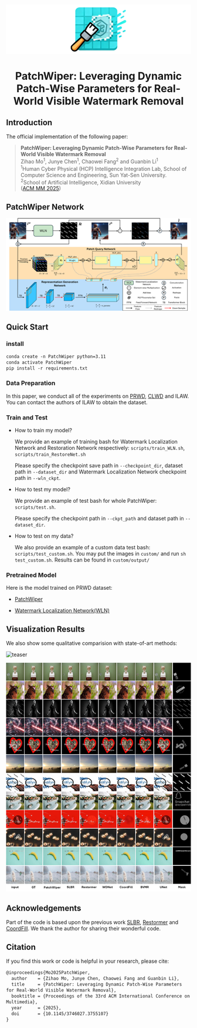<div align="center">

<div class="logo">
      <img src="figs/PatchWiper.png">
</div>
<h1>PatchWiper: Leveraging Dynamic Patch-Wise Parameters for Real-World Visible Watermark Removal</h1>

</div>

## Introduction
The official implementation of the following paper:

> 
> **PatchWiper: Leveraging Dynamic Patch-Wise Parameters for Real-World Visible Watermark Removal**
> <br>Zihao Mo<sup>1</sup>, Junye Chen<sup>1</sup>, Chaowei Fang<sup>2</sup> and Guanbin Li<sup>1</sup>
> <br><sup>1</sup>Human Cyber Physical (HCP) Intelligence Integration Lab, School of Computer Science and Engineering, Sun Yat-Sen University.
> <br><sup>2</sup>School of Artificial Intelligence, Xidian University<br>
([ACM MM 2025](https://drive.google.com/file/d/1H5QfambDnhI2pyo41lwsZRcsqS-tf_D8/view?usp=drive_link))

## PatchWiper Network

![model](figs/model.png)

## Quick Start


### install

```
conda create -n PatchWiper python=3.11
conda activate PatchWiper
pip install -r requirements.txt
```

### Data Preparation

In this paper, we conduct all of the experiments on [PRWD](https://drive.google.com/file/d/1FS26k3e1ogjAmFz_Z2yfmXMpGhGd5SwV/view?usp=drive_link), [CLWD](https://drive.google.com/file/d/17y1gkUhIV6rZJg1gMG-gzVMnH27fm4Ij/view?usp=sharing) and ILAW. You can contact the authors of ILAW to obtain the dataset.


### Train and Test

- How to train my model?

  We provide an example of training bash for Watermark Localization Network and Restoration Network respectively: ```scripts/train_WLN.sh```, ```scripts/train_RestoreNet.sh``` 

  Please specify the checkpoint save path in ```--checkpoint_dir```, dataset path in ```--dataset_dir``` and Watermark Localization Network checkpoint path in ```--wln_ckpt```.

- How to test my model?

  We provide an example of test bash for whole PatchWiper: ```scripts/test.sh```.

  Please specify the checkpoint path in ```--ckpt_path``` and dataset path in ```--dataset_dir```.

- How to test on my data?

  We also provide an example of a custom data test bash: ```scripts/test_custom.sh```. You may put the images in ```custom/``` and run ```sh test_custom.sh```. Results can be found in ```custom/output/```


### Pretrained Model
Here is the model trained on PRWD dataset:

- [PatchWiper](https://drive.google.com/file/d/1fhbSgktTkp7DhfVkZ8yg3sR3AFAs-YiH/view?usp=drive_link)

- [Watermark Localization Network(WLN)](https://drive.google.com/file/d/18S5qVF9G8wBZ_kXiszYFVvReP7knZ-Wi/view?usp=drive_link)

## Visualization Results
We also show some qualitative comparision with state-of-art methods:

![teaser](figs/teaser.png)

![qualitative](figs/qualitative_sup.png)

## **Acknowledgements**
Part of the code is based upon the previous work [SLBR](https://github.com/bcmi/SLBR-Visible-Watermark-Removal), [Restormer](https://github.com/swz30/Restormer) and [CoordFill](https://github.com/NiFangBaAGe/CoordFill). We thank the author for sharing their wonderful code.


## Citation
If you find this work or code is helpful in your research, please cite:

```
@inproceedings{Mo2025PatchWiper,
  author    = {Zihao Mo, Junye Chen, Chaowei Fang and Guanbin Li},
  title     = {PatchWiper: Leveraging Dynamic Patch-Wise Parameters for Real-World Visible Watermark Removal},
  booktitle = {Proceedings of the 33rd ACM International Conference on Multimedia},
  year      = {2025},
  doi       = {10.1145/3746027.3755107}
}
```